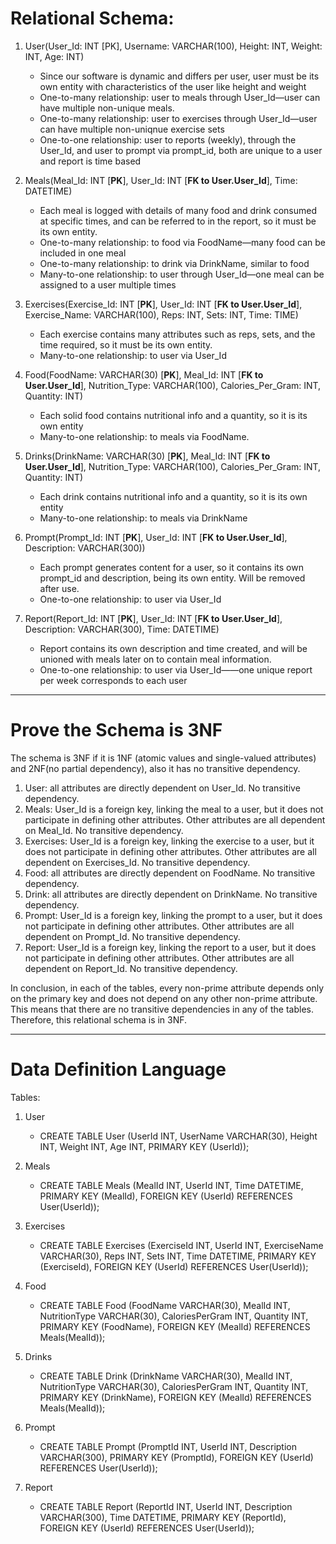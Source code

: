 # Relational Schema:

1. User(User_Id: INT [PK], Username: VARCHAR(100), Height: INT, Weight: INT, Age: INT) 
    - Since our software is dynamic and differs per user, user must be its own entity with characteristics of the user like height and weight
    - One-to-many relationship: user to meals through User_Id—user can have multiple non-unique meals. 
    - One-to-many relationship: user to exercises through User_Id—user can have multiple non-uniqnue exercise sets
    - One-to-one relationship: user to reports (weekly), through the User_Id, and user to prompt via prompt_id, both are unique to a user and report is time based

2. Meals(Meal_Id: INT [**PK**], User_Id: INT [**FK to User.User_Id**], Time: DATETIME)
    - Each meal is logged with details of many food and drink consumed at specific times, and can be referred to in the report, so it must be its own entity. 
    - One-to-many relationship: to food via FoodName—many food can be included in one meal
    - One-to-many relationship: to drink via DrinkName, similar to food
    - Many-to-one relationship: to user through User_Id—one meal can be assigned to a user multiple times

3. Exercises(Exercise_Id: INT [**PK**], User_Id: INT [**FK to User.User_Id**], Exercise_Name: VARCHAR(100), Reps: INT, Sets: INT, Time: TIME)
    - Each exercise contains many attributes such as reps, sets, and the time required, so it must be its own entity. 
    - Many-to-one relationship: to user via User_Id

4. Food(FoodName: VARCHAR(30) [**PK**], Meal_Id: INT [**FK to User.User_Id**], Nutrition_Type: VARCHAR(100), Calories_Per_Gram: INT, Quantity: INT)
    - Each solid food contains nutritional info and a quantity, so it is its own entity
    - Many-to-one relationship: to meals via FoodName. 

5. Drinks(DrinkName: VARCHAR(30) [**PK**], Meal_Id: INT [**FK to User.User_Id**], Nutrition_Type: VARCHAR(100), Calories_Per_Gram: INT, Quantity: INT)
    - Each drink contains nutritional info and a quantity, so it is its own entity
    - Many-to-one relationship: to meals via DrinkName

6. Prompt(Prompt_Id: INT [**PK**], User_Id: INT [**FK to User.User_Id**], Description: VARCHAR(300))
    - Each prompt generates content for a user, so it contains its own prompt_id and description, being its own entity. Will be removed after use. 
    - One-to-one relationship: to user via User_Id

7. Report(Report_Id: INT [**PK**], User_Id: INT [**FK to User.User_Id**], Description: VARCHAR(300), Time: DATETIME)
    - Report contains its own description and time created, and will be unioned with meals later on to contain meal information. 
    - One-to-one relationship: to user via User_Id——one unique report per week corresponds to each user
  
---

# Prove the Schema is 3NF

The schema is 3NF if it is 1NF (atomic values and single-valued attributes) and 2NF(no partial dependency), also it has no transitive dependency.

1. User: all attributes are directly dependent on User_Id. No transitive dependency.
2. Meals: User_Id is a foreign key, linking the meal to a user, but it does not participate in defining other attributes. Other attributes are all dependent on Meal_Id. No transitive dependency.
3. Exercises: User_Id is a foreign key, linking the exercise to a user, but it does not participate in defining other attributes. Other attributes are all dependent on Exercises_Id. No transitive dependency.
4. Food: all attributes are directly dependent on FoodName. No transitive dependency.
5. Drink: all attributes are directly dependent on DrinkName. No transitive dependency.
6. Prompt: User_Id is a foreign key, linking the prompt to a user, but it does not participate in defining other attributes. Other attributes are all dependent on Prompt_Id. No transitive dependency.
7. Report: User_Id is a foreign key, linking the report to a user, but it does not participate in defining other attributes. Other attributes are all dependent on Report_Id. No transitive dependency.

In conclusion, in each of the tables, every non-prime attribute depends only on the primary key and does not depend on any other non-prime attribute. This means that there are no transitive dependencies in any of the tables. Therefore, this relational schema is in 3NF.

---

# Data Definition Language

Tables:
1. User
    - CREATE TABLE User (UserId INT, UserName VARCHAR(30), Height INT, Weight INT, Age INT, PRIMARY KEY (UserId));
  
2. Meals
    - CREATE TABLE Meals (MealId INT, UserId INT, Time DATETIME, PRIMARY KEY (MealId), FOREIGN KEY (UserId) REFERENCES User(UserId));
  
3. Exercises
    - CREATE TABLE Exercises (ExerciseId INT, UserId INT, ExerciseName VARCHAR(30), Reps INT, Sets INT, Time DATETIME, PRIMARY KEY (ExerciseId), FOREIGN KEY (UserId) REFERENCES User(UserId));
  
4. Food
    - CREATE TABLE Food (FoodName VARCHAR(30), MealId INT, NutritionType VARCHAR(30), CaloriesPerGram INT, Quantity INT, PRIMARY KEY (FoodName), FOREIGN KEY (MealId) REFERENCES Meals(MealId));
  
5. Drinks
    - CREATE TABLE Drink (DrinkName VARCHAR(30), MealId INT, NutritionType VARCHAR(30), CaloriesPerGram INT, Quantity INT, PRIMARY KEY (DrinkName), FOREIGN KEY (MealId) REFERENCES Meals(MealId));
  
6. Prompt
    - CREATE TABLE Prompt (PromptId INT, UserId INT, Description VARCHAR(300), PRIMARY KEY (PromptId), FOREIGN KEY (UserId) REFERENCES User(UserId));
  
7. Report
    - CREATE TABLE Report (ReportId INT, UserId INT, Description VARCHAR(300), Time DATETIME, PRIMARY KEY (ReportId), FOREIGN KEY (UserId) REFERENCES User(UserId));


